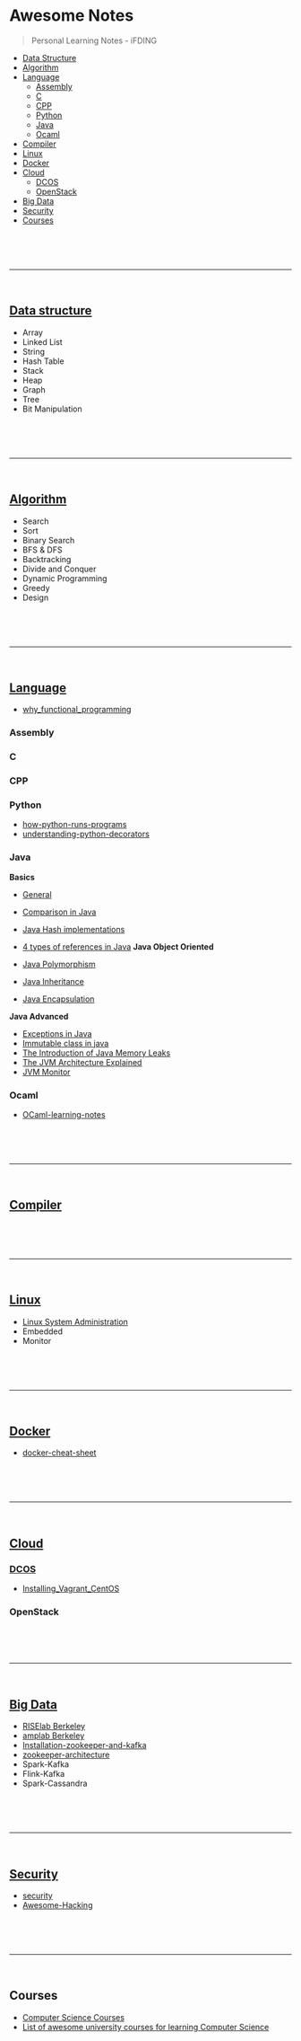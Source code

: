 # Awesome Notes

>Personal Learning Notes - iFDING

- [Data Structure](#data-structure)
- [Algorithm](#algorithm)
- [Language](#language)
    - [Assembly](#assembly)
    - [C](#c)
    - [CPP](#cpp)
    - [Python](#python)
    - [Java](#java)
    - [Ocaml](#ocaml)
- [Compiler](#compiler)
- [Linux](#linux)
- [Docker](#docker)
- [Cloud](#cloud)
    - [DCOS](#dcos)
    - [OpenStack](#openstack)
- [Big Data](#bigData)
- [Security](#security)
- [Courses](#cources)

<br>
<br>
<br>
<hr>
<br>

## [Data structure](./data-structure/README.md)
* Array
* Linked List
* String
* Hash Table
* Stack
* Heap
* Graph
* Tree
* Bit Manipulation

<br>
<br>
<br>
<hr>
<br>

## [Algorithm](./algorithm/README.md)
* Search
* Sort
* Binary Search
* BFS & DFS
* Backtracking
* Divide and Conquer
* Dynamic Programming
* Greedy
* Design

<br>
<br>
<br>
<hr>
<br>

## [Language](./language/README.md)
* [why_functional_programming](./language/why_functional_programming.md)

### Assembly

### C

### CPP

### Python
* [how-python-runs-programs](./language/python/how-python-runs-programs.md)
* [understanding-python-decorators](./language/python/understanding-python-decorators.md)

### Java
**Basics**
* [General](language/java/general.md)
* [Comparison in Java](language/java/java-comparison.md)
* [Java Hash implementations](language/java/java-hash-implementations.md)
* [4 types of references in Java](language/java/java-4-references-types.md)
**Java Object Oriented**

* [Java Polymorphism](language/java/java-polymorphism.md)
* [Java Inheritance](language/java/java-inheritance.md)
* [Java Encapsulation](language/java/java-encapsulation.md)

**Java Advanced**
* [Exceptions in Java](language/java/java-exceptions.md)
* [Immutable class in java](language/java/immutable-class-in-java.md)
* [The Introduction of Java Memory Leaks](language/java/java-memory-leaks.md)
* [The JVM Architecture Explained](language/java/jvm-architecture.md)
* [JVM Monitor](language/java/jvm-monitor.pdf)

### Ocaml
* [OCaml-learning-notes](language/ocaml/OCaml-learning-notes.md)

<br>
<br>
<br>
<hr>
<br>

## [Compiler](./compiler/README.md)


<br>
<br>
<br>
<hr>
<br>

## [Linux](./linux/README.md)
* [Linux System Administration](http://www.linuxtraining.co.uk/download/new_linux_course_modules.pdf)
* Embedded
* Monitor

<br>
<br>
<br>
<hr>
<br>

## [Docker](./docker/README.md)
* [docker-cheat-sheet](./docker/docker-cheat-sheet.md)
<br>
<br>
<br>
<hr>
<br>

## [Cloud](./cloud/README.md)

### [DCOS](./cloud/DCOS/README.md)
* [Installing_Vagrant_CentOS](./cloud/DCOS/Installing_Vagrant_CentOS.md)

### OpenStack

<br>
<br>
<br>
<hr>
<br>

## [Big Data](./bigData/README.md)
- [RISElab Berkeley](https://rise.cs.berkeley.edu/)
- [amplab Berkeley](https://amplab.cs.berkeley.edu/)
- [Installation-zookeeper-and-kafka](./bigData/Installation-zookeeper-and-kafka.md)
- [zookeeper-architecture](./bigData/zookeeper-architecture.md)
- Spark-Kafka
- Flink-Kafka
- Spark-Cassandra

<br>
<br>
<br>
<hr>
<br>

## [Security](./security/README.md)
* [security](./security/security.md)
* [Awesome-Hacking](./security/awesome-hacking.md)

<br>
<br>
<br>
<hr>
<br>

## Courses

* [Computer Science Courses](computer-science-courses.md)
* [List of awesome university courses for learning Computer Science](https://github.com/prakhar1989/awesome-courses)

